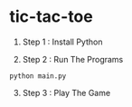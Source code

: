 # tic-tac-toe

1. Step 1 : Install Python

2. Step 2 : Run The Programs

`python main.py`

3. Step 3 : Play The Game
